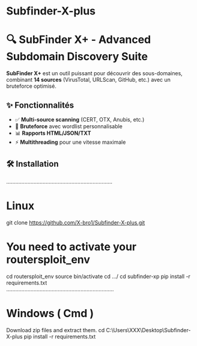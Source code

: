 # Subfinder-X-plus
# 🔍 SubFinder X+ - Advanced Subdomain Discovery Suite  

**SubFinder X+** est un outil puissant pour découvrir des sous-domaines, combinant **14 sources** (VirusTotal, URLScan, GitHub, etc.) avec un bruteforce optimisé.  

## ✨ Fonctionnalités  
- ✅ **Multi-source scanning** (CERT, OTX, Anubis, etc.)  
- 🚀 **Bruteforce** avec wordlist personnalisable  
- 📊 **Rapports HTML/JSON/TXT**  
- ⚡ **Multithreading** pour une vitesse maximale  

## 🛠 Installation  
......................................................................
# Linux
git clone https://github.com/X-bro1/Subfinder-X-plus.git
# You need to activate your routersploit_env
cd routersploit_env
source bin/activate
cd .../
cd subfinder-xp
pip install -r requirements.txt  
.......................................................................
# Windows ( Cmd )
Download zip files and extract them.
cd C:\Users\XXX\Desktop\Subfinder-X-plus
pip install -r requirements.txt


 
